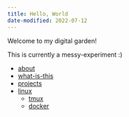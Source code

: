 ```yaml
---
title: Hello, World
date-modified: 2022-07-12
---
```


Welcome to my digital garden!

This is currently a messy-experiment :) 

* [about](about.md)
* [what-is-this](what-is-this.md)
* [projects](projects.md)
* [linux](./linux/index.html)
    + [tmux](./linux/tmux.html)
    + [docker](./linux/docker.html)
